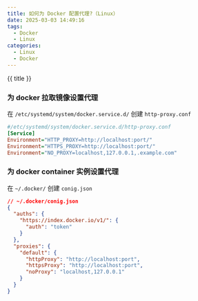 ```yaml
---
title: 如何为 Docker 配置代理?（Linux）
date: 2025-03-03 14:49:16
tags:
  - Docker
  - Linux
categories:
  - Linux
  - Docker
---
```


{{ title }}

<!-- more -->
### 为 docker 拉取镜像设置代理
在 `/etc/systemd/system/docker.service.d/` 创建 `http-proxy.conf`

```ini
#/etc/systemd/system/docker.service.d/http-proxy.conf
[Service]
Environment="HTTP_PROXY=http://localhost:port/"
Environment="HTTPS_PROXY=http://localhost:port/"
Environment="NO_PROXY=localhost,127.0.0.1,.example.com"
```

### 为 docker container 实例设置代理
在 `~/.docker/` 创建 `conig.json`
```json
// ~/.docker/conig.json
{
  "auths": {
    "https://index.docker.io/v1/": {
      "auth": "token"
    }
  },
  "proxies": {
    "default": {
      "httpProxy": "http://localhost:port",
      "httpsProxy": "http://localhost:port",
      "noProxy": "localhost,127.0.0.1"
    }
  }
}
```
